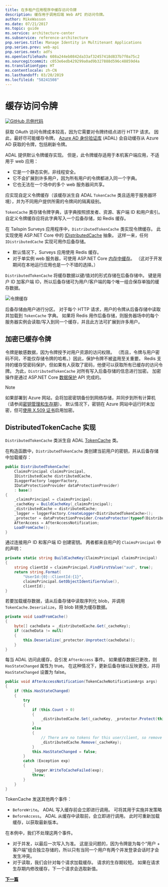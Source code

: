 ```yaml
---
title: 在多租户应用程序中缓存访问令牌
description: 缓存用于调用后端 Web API 的访问令牌。
author: MikeWasson
ms.date: 07/21/2017
ms.topic: guide
ms.service: architecture-center
ms.subservice: reference-architecture
pnp.series.title: Manage Identity in Multitenant Applications
pnp.series.prev: web-api
pnp.series.next: adfs
ms.openlocfilehash: 608a244eb0842da33af32457418d837b7f0a75c2
ms.sourcegitcommit: c053e6edb429299a0ad9b327888d596c48859d4a
ms.translationtype: HT
ms.contentlocale: zh-CN
ms.lasthandoff: 03/20/2019
ms.locfileid: "58241508"
---
```

# <a name="cache-access-tokens"></a>缓存访问令牌

[![GitHub](../_images/github.png) 示例代码][sample application]

获取 OAuth 访问令牌成本较高，因为它需要对令牌终结点进行 HTTP 请求。 因此，最好尽可能缓存令牌。 [Azure AD 身份验证库][ADAL] (ADAL) 会自动缓存从 Azure AD 获取的令牌，包括刷新令牌。

ADAL 提供默认令牌缓存实现。 但是，此令牌缓存适用于本机客户端应用，不适用于 web 应用：

* 它是一个静态实例，非线程安全。
* 它不会扩展到许多用户，因为所有用户的令牌都进入同一个字典。
* 它也无法在一个场中的多个 web 服务器间共享。

应实现自定义令牌缓存（该缓存派生自 ADAL `TokenCache` 类且适用于服务器环境），并为不同用户提供所需的令牌间的隔离级别。

`TokenCache` 类存储令牌字典，该字典按照颁发者、资源、客户端 ID 和用户索引。 自定义令牌缓存应将此字典写入一个后备存储，如 Redis 缓存。

在 Tailspin Surveys 应用程序中，`DistributedTokenCache` 类实现令牌缓存。 此实现使用 ASP.NET Core 中的 [IDistributedCache][distributed-cache] 抽象。 这样一来，任何 `IDistributedCache` 实现可用作后备存储。

* 默认情况下，Surveys 应用使用 Redis 缓存。
* 对于单实例 web 服务器，可使用 ASP.NET Core [内存中缓存][in-memory-cache]。 （这对于开发期间在本地运行应用也是一个不错的选择。）

`DistributedTokenCache` 将缓存数据以键/值对的形式存储在后备存储中。 键是用户 ID 加客户端 ID，所以后备存储可为用户/客户端的每个唯一组合保存单独的缓存数据。

![令牌缓存](./images/token-cache.png)

后备存储由用户进行分区。 对于每个 HTTP 请求，用户的令牌从后备存储中读取并加载到 `TokenCache` 字典。 如果将 Redis 用作后备存储，则服务器场中的每个服务器实例会读取/写入到同一个缓存，并且此方法可扩展到许多用户。

## <a name="encrypting-cached-tokens"></a>加密已缓存令牌

令牌是敏感数据，因为令牌授予对用户资源的访问权限。 （而且，令牌与用户密码不同，不能仅存储令牌的哈希。）因此，保护令牌不被盗用至关重要。 Redis 支持的缓存受密码保护，但如果有人获取了密码，他便可以获取所有已缓存的访问令牌。 为此，`DistributedTokenCache` 对所有写入后备存储的信息进行加密。 加密操作是通过 ASP.NET Core [数据保护][data-protection] API 完成的。

> [!NOTE]
> 如果部署到 Azure 网站，会将加密密钥备份到网络存储，并同步到所有计算机（请参阅[密钥管理和生存期][key-management]）。 默认情况下，密钥在 Azure 网站中运行时未加密，但可[使用 X.509 证书][x509-cert-encryption]启用加密。

## <a name="distributedtokencache-implementation"></a>DistributedTokenCache 实现

`DistributedTokenCache` 类派生自 ADAL [TokenCache][tokencache-class] 类。

在构造函数中，`DistributedTokenCache` 类创建当前用户的密钥，并从后备存储中加载缓存：

```csharp
public DistributedTokenCache(
    ClaimsPrincipal claimsPrincipal,
    IDistributedCache distributedCache,
    ILoggerFactory loggerFactory,
    IDataProtectionProvider dataProtectionProvider)
    : base()
{
    _claimsPrincipal = claimsPrincipal;
    _cacheKey = BuildCacheKey(_claimsPrincipal);
    _distributedCache = distributedCache;
    _logger = loggerFactory.CreateLogger<DistributedTokenCache>();
    _protector = dataProtectionProvider.CreateProtector(typeof(DistributedTokenCache).FullName);
    AfterAccess = AfterAccessNotification;
    LoadFromCache();
}
```

通过连接用户 ID 和客户端 ID 创建密钥。 两者都来自用户的 `ClaimsPrincipal` 中的声明：

```csharp
private static string BuildCacheKey(ClaimsPrincipal claimsPrincipal)
{
    string clientId = claimsPrincipal.FindFirstValue("aud", true);
    return string.Format(
        "UserId:{0}::ClientId:{1}",
        claimsPrincipal.GetObjectIdentifierValue(),
        clientId);
}
```

若要加载缓存数据，请从后备存储中读取序列化 blob，并调用 `TokenCache.Deserialize`，将 blob 转换为缓存数据。

```csharp
private void LoadFromCache()
{
    byte[] cacheData = _distributedCache.Get(_cacheKey);
    if (cacheData != null)
    {
        this.Deserialize(_protector.Unprotect(cacheData));
    }
}
```

每当 ADAL 访问此缓存，会引发 `AfterAccess` 事件。 如果缓存数据已更改，则 `HasStateChanged` 属性为 true。 在这种情况下，更新后备存储以反映更改，并将 `HasStateChanged` 设置为 false。

```csharp
public void AfterAccessNotification(TokenCacheNotificationArgs args)
{
    if (this.HasStateChanged)
    {
        try
        {
            if (this.Count > 0)
            {
                _distributedCache.Set(_cacheKey, _protector.Protect(this.Serialize()));
            }
            else
            {
                // There are no tokens for this user/client, so remove the item from the cache.
                _distributedCache.Remove(_cacheKey);
            }
            this.HasStateChanged = false;
        }
        catch (Exception exp)
        {
            _logger.WriteToCacheFailed(exp);
            throw;
        }
    }
}
```

TokenCache 发送其他两个事件：

* `BeforeWrite`。 ADAL 写入缓存前会立即进行调用。 可将其用于实施并发策略
* `BeforeAccess`。 ADAL 从缓存中读取前，会立即进行调用。 此时可重新加载缓存，以获取最新版本。

在本例中，我们不处理这两个事件。

* 对于并发，以最后一次写入为准。 这是没问题的，因为令牌是为每个“用户 + 客户端”组合独立存储的，所以只有当同一个用户有两个并发登录会话时才会发生冲突。
* 对于读取，我们会针对每个请求加载缓存。 请求的生存期较短。 如果在请求生存期内修改缓存，下一个请求会选取新值。

[**下一篇**][client-assertion]

<!-- links -->
[ADAL]: https://msdn.microsoft.com/library/azure/jj573266.aspx
[client-assertion]: ./client-assertion.md
[data-protection]: /aspnet/core/security/data-protection/
[distributed-cache]: /aspnet/core/performance/caching/distributed
[key-management]: /aspnet/core/security/data-protection/configuration/default-settings
[in-memory-cache]: /aspnet/core/performance/caching/memory
[tokencache-class]: https://msdn.microsoft.com/library/azure/microsoft.identitymodel.clients.activedirectory.tokencache.aspx
[x509-cert-encryption]: /aspnet/core/security/data-protection/implementation/key-encryption-at-rest#x509-certificate
[sample application]: https://github.com/mspnp/multitenant-saas-guidance
